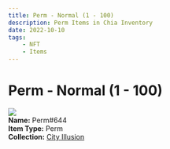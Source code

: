 ```yaml
---
title: Perm - Normal (1 - 100)
description: Perm Items in Chia Inventory
date: 2022-10-10
tags:
    - NFT
    - Items
---
```


# Perm - Normal (1 - 100)
<div class="item_thumbnail">
<img loading="lazy" src="https://mrkulhpe5wczon7jz3vlknheouxumavvphig4kxuvkz5mpvcexiq.arweave.net/ZFVFneTthZc36c7qtTTkdS9GArV50G4q9Kqz1j6iJdE"><br/>
<div><strong>Name:</strong> Perm#644</div>
<div><strong>Item Type:</strong> Perm</div>
<div><strong>Collection:</strong> <a href="https://www.spacescan.io/xch/nft/collection/col1lend2dcn558km4wcwta4xnkfv3xpcmlp9kyt0m909emvfxechlyqdl5ndg">City Illusion</a></div>
</div>

